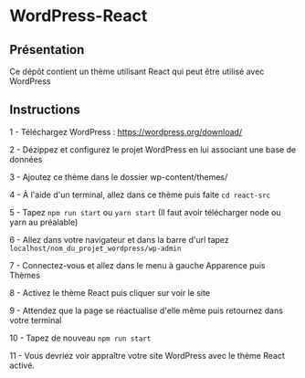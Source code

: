 # WordPress-React


## Présentation

<p>
    Ce dépôt contient un thème utilisant React qui peut être utilisé avec WordPress
</p>

## Instructions
<p>
    1 - Téléchargez WordPress : <a href="https://wordpress.org/download/" target="_blank">https://wordpress.org/download/</a>
</p>
<p>
    2 - Dézippez et configurez le projet WordPress en lui associant une base de données
</p>
<p>
    3 - Ajoutez ce thème dans le dossier wp-content/themes/
</p>
<p>
    4 - À l'aide d'un terminal, allez dans ce thème puis faite <code>cd react-src</code>
</p>
<p>
    5 - Tapez <code>npm run start</code> ou <code>yarn start</code> (Il faut avoir télécharger node ou yarn au préalable)
</p>
<p>
    6 - Allez dans votre navigateur et dans la barre d'url tapez <code>localhost/nom_du_projet_wordpress/wp-admin</code>
</p>
<p>
    7 - Connectez-vous et allez dans le menu à gauche Apparence puis Thèmes
</p>
<p>
    8 - Activez le thème React puis cliquer sur voir le site
</p>
<p>
    9 - Attendez que la page se réactualise d'elle même puis retournez dans votre terminal
</p>
<p>
    10 - Tapez de nouveau <code>npm run start</code>
</p>
<p>
    11 - Vous devriez voir appraître votre site WordPress avec le thème React activé.
</p>